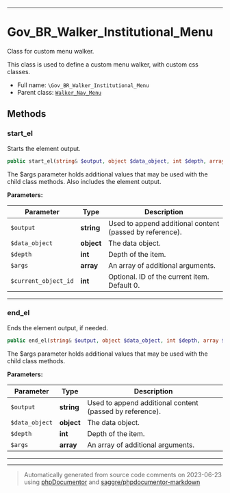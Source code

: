 ***

# Gov_BR_Walker_Institutional_Menu

Class for custom menu walker.

This class is used to define a custom menu walker, with custom css classes.

* Full name: `\Gov_BR_Walker_Institutional_Menu`
* Parent class: [`Walker_Nav_Menu`](./Walker_Nav_Menu.md)




## Methods


### start_el

Starts the element output.

```php
public start_el(string& $output, object $data_object, int $depth, array $args = array(), int $current_object_id): mixed
```

The $args parameter holds additional values that may be used with the child
class methods. Also includes the element output.






**Parameters:**

| Parameter | Type | Description |
|-----------|------|-------------|
| `$output` | **string** | Used to append additional content (passed by reference). |
| `$data_object` | **object** | The data object. |
| `$depth` | **int** | Depth of the item. |
| `$args` | **array** | An array of additional arguments. |
| `$current_object_id` | **int** | Optional. ID of the current item. Default 0. |




***

### end_el

Ends the element output, if needed.

```php
public end_el(string& $output, object $data_object, int $depth, array $args = array()): mixed
```

The $args parameter holds additional values that may be used with the child class methods.






**Parameters:**

| Parameter | Type | Description |
|-----------|------|-------------|
| `$output` | **string** | Used to append additional content (passed by reference). |
| `$data_object` | **object** | The data object. |
| `$depth` | **int** | Depth of the item. |
| `$args` | **array** | An array of additional arguments. |




***


***
> Automatically generated from source code comments on 2023-06-23 using [phpDocumentor](http://www.phpdoc.org/) and [saggre/phpdocumentor-markdown](https://github.com/Saggre/phpDocumentor-markdown)

